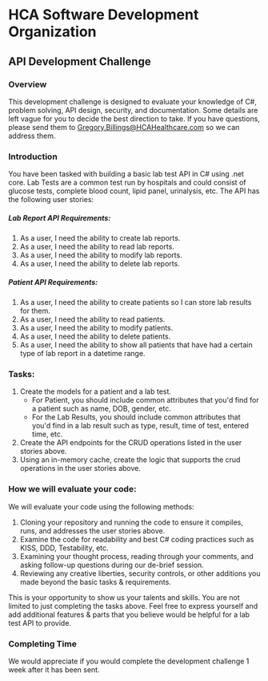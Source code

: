 # HCA Software Development Organization 
## API Development Challenge

### Overview

This development challenge is designed to evaluate your knowledge of C#, problem solving, API design, security, and documentation. Some details are left vague for you to decide the best direction to take. If you have questions, please send them to Gregory.Billings@HCAHealthcare.com so we can address them.

### Introduction

You have been tasked with building a basic lab test API in C# using .net core. Lab Tests are a common test run by hospitals and could consist of glucose tests, complete blood count, lipid panel, urinalysis, etc. The API has the following user stories:

##### Lab Report API Requirements: 
1. As a user, I need the ability to create lab reports.
2. As a user, I need the ability to read lab reports.
3. As a user, I need the ability to modify lab reports.
4. As a user, I need the ability to delete lab reports.

##### Patient API Requirements: 
1. As a user, I need the ability to create patients so I can store lab results for them.
2. As a user, I need the ability to read patients.
3. As a user, I need the ability to modify patients.
4. As a user, I need the ability to delete patients.
5. As a user, I need the ability to show all patients that have had a certain type of lab report in a datetime range.

### Tasks:

1. Create the models for a patient and a lab test.
    * For Patient, you should include common attributes that you'd find for a patient such as name, DOB, gender, etc.
    * For the Lab Results, you should include common attributes that you'd find in a lab result such as type, result, time of test, entered time, etc.
2. Create the API endpoints for the CRUD operations listed in the user stories above.
3. Using an in-memory cache, create the logic that supports the crud operations in the user stories above.

### How we will evaluate your code:

We will evaluate your code using the following methods:

1. Cloning your repository and running the code to ensure it compiles, runs, and addresses the user stories above.
2. Examine the code for readability and best C# coding practices such as KISS, DDD, Testability, etc.
3. Examining your thought process, reading through your comments, and asking follow-up questions during our de-brief session.
4. Reviewing any creative liberties, security controls, or other additions you made beyond the basic tasks & requirements.

This is your opportunity to show us your talents and skills. You are not limited to just completing the tasks above. Feel free to express yourself and add additional features & parts that you believe would be helpful for a lab test API to provide.

### Completing Time

We would appreciate if you would complete the development challenge 1 week after it has been sent.

